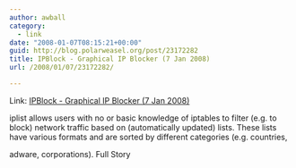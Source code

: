 ```yaml
---
author: awball
category:
  - link
date: "2008-01-07T08:15:21+00:00"
guid: http://blog.polarweasel.org/post/23172282
title: IPBlock - Graphical IP Blocker (7 Jan 2008)
url: /2008/01/07/23172282/

---
```

Link: [IPBlock - Graphical IP Blocker (7 Jan 2008)](http://RootPrompt.org/article.php3?article=11443)

iplist allows users with no or basic knowledge of iptables to filter (e.g. to block) network traffic based on (automatically updated) lists. These lists have various formats and are sorted by different categories (e.g. countries,  

adware, corporations). Full Story
